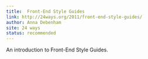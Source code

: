```yaml
---
title:  Front-End Style Guides
link: http://24ways.org/2011/front-end-style-guides/
author: Anna Debenham
site: 24 ways
status: recommended
---
```

An introduction to Front-End Style Guides.